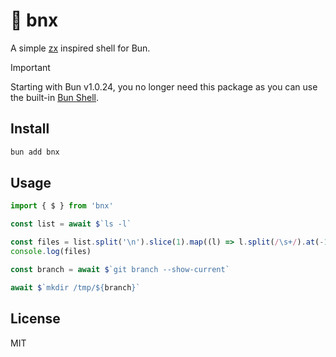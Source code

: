 # 🐚 bnx

A simple [zx](https://github.com/google/zx) inspired shell for Bun.

> [!IMPORTANT]  
> Starting with Bun v1.0.24, you no longer need this package as you can use the built-in [Bun Shell](https://bun.sh/blog/the-bun-shell).

## Install

```bash
bun add bnx
```

## Usage

```ts
import { $ } from 'bnx'

const list = await $`ls -l`

const files = list.split('\n').slice(1).map((l) => l.split(/\s+/).at(-1))
console.log(files)

const branch = await $`git branch --show-current`

await $`mkdir /tmp/${branch}`
```

## License

MIT
